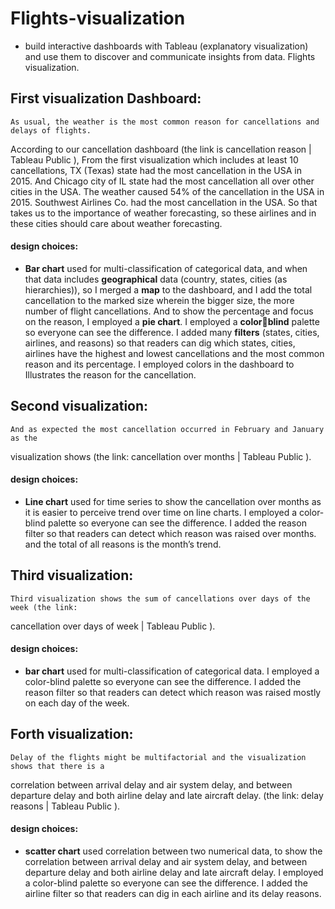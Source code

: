 # Flights-visualization
- build interactive dashboards with Tableau (explanatory visualization) and use them to discover and communicate insights from data.
Flights visualization.
## First visualization Dashboard:
    As usual, the weather is the most common reason for cancellations and delays of flights.
According to our cancellation dashboard (the link is cancellation reason | Tableau Public
), From the first visualization which includes at least 10 cancellations, TX (Texas) state had the 
most cancellation in the USA in 2015. And Chicago city of IL state had the most cancellation all 
over other cities in the USA. The weather caused 54% of the cancellation in the USA in 2015.
Southwest Airlines Co. had the most cancellation in the USA. So that takes us to the importance 
of weather forecasting, so these airlines and in these cities should care about weather 
forecasting.
#### design choices:
- **Bar chart** used for multi-classification of categorical data, and when that data 
includes **geographical** data (country, states, cities (as hierarchies)), so I merged a 
**map** to the dashboard, and I add the total cancellation to the marked size wherein 
the bigger size, the more number of flight cancellations. And to show the 
percentage and focus on the reason, I employed a **pie chart**. I employed a **colorblind** palette so everyone can see the difference. I added many **filters** (states, 
cities, airlines, and reasons) so that readers can dig which states, cities, airlines
have the highest and lowest cancellations and the most common reason and its 
percentage. I employed colors in the dashboard to Illustrates the reason for the 
cancellation.

## Second visualization:
    And as expected the most cancellation occurred in February and January as the 
visualization shows (the link: cancellation over months | Tableau Public ).
#### design choices:
- **Line chart** used for time series to show the cancellation over months as it is easier 
to perceive trend over time on line charts. I employed a color-blind palette so 
everyone can see the difference. I added the reason filter so that readers can detect 
which reason was raised over months. and the total of all reasons is the month’s 
trend.

## Third visualization:
    Third visualization shows the sum of cancellations over days of the week (the link: 
cancellation over days of week | Tableau Public ).
#### design choices:
- **bar chart** used for multi-classification of categorical data. I employed a color-blind 
palette so everyone can see the difference. I added the reason filter so that readers 
can detect which reason was raised mostly on each day of the week.

## Forth visualization:
    Delay of the flights might be multifactorial and the visualization shows that there is a 
correlation between arrival delay and air system delay, and between departure delay and both 
airline delay and late aircraft delay. (the link: delay reasons | Tableau Public ).
#### design choices:
- **scatter chart** used correlation between two numerical data, to show the correlation 
between arrival delay and air system delay, and between departure delay and both 
airline delay and late aircraft delay. I employed a color-blind palette so everyone can 
see the difference. I added the airline filter so that readers can dig in each airline
and its delay reasons. 
